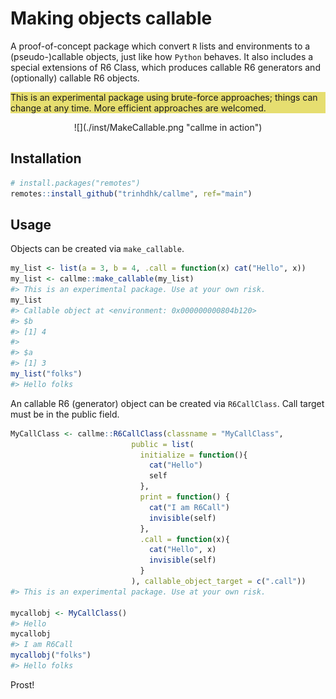 # Making objects callable

A proof-of-concept package which convert <code>R</code> lists and environments to a (pseudo-)callable objects, just like how <code>Python</code> behaves.
It also includes a special extensions of R6 Class, which produces callable R6 generators and (optionally) callable R6 objects.

<p style="background:#e6de70">This is an experimental package using brute-force approaches; things can change at any time. More efficient approaches are welcomed.</p>

<center>![](./inst/MakeCallable.png "callme in action")</center>

## Installation

```r
# install.packages("remotes")
remotes::install_github("trinhdhk/callme", ref="main")
```

## Usage

Objects can be created via <code>make_callable</code>.

``` r
my_list <- list(a = 3, b = 4, .call = function(x) cat("Hello", x))
my_list <- callme::make_callable(my_list)
#> This is an experimental package. Use at your own risk.
my_list
#> Callable object at <environment: 0x000000000804b120>
#> $b
#> [1] 4
#> 
#> $a
#> [1] 3
my_list("folks")
#> Hello folks
```

An callable R6 (generator) object can be created via <code>R6CallClass</code>.
Call target must be in the public field.

``` r
MyCallClass <- callme::R6CallClass(classname = "MyCallClass",
                           public = list(
                             initialize = function(){
                               cat("Hello")
                               self
                             },
                             print = function() {
                               cat("I am R6Call")
                               invisible(self)
                             },
                             .call = function(x){
                               cat("Hello", x)
                               invisible(self)
                             }
                           ), callable_object_target = c(".call"))
#> This is an experimental package. Use at your own risk.

mycallobj <- MyCallClass()
#> Hello
mycallobj
#> I am R6Call
mycallobj("folks")
#> Hello folks
```

Prost!

